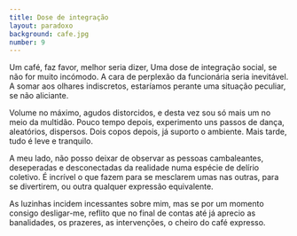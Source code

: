 ```yaml
---
title: Dose de integração
layout: paradoxo
background: cafe.jpg
number: 9
---
```


Um café, faz favor, melhor seria dizer, Uma dose de integração social, se não for muito incómodo. A cara de perplexão da funcionária seria inevitável. A somar aos olhares indiscretos, estaríamos perante uma situação peculiar, se não aliciante.

Volume no máximo, agudos distorcidos, e desta vez sou só mais um no meio da multidão. Pouco tempo depois, experimento uns passos de dança, aleatórios, dispersos. Dois copos depois, já suporto o ambiente. Mais tarde, tudo é leve e tranquilo.

A meu lado, não posso deixar de observar as pessoas cambaleantes, deseperadas e desconectadas da realidade numa espécie de delírio coletivo. É incrível o que fazem para se mesclarem umas nas outras, para se divertirem, ou outra qualquer expressão equivalente.

As luzinhas incidem incessantes sobre mim, mas se por um momento consigo desligar-me, reflito que no final de contas até já aprecio as banalidades, os prazeres, as intervenções, o cheiro do café expresso.

